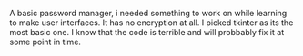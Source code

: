 A basic password manager, i needed something  to work on while learning to make user interfaces.
It has no encryption at all.
I picked tkinter as its the most basic one.
I know that the code is terrible and will probbably fix it at some point in time.
